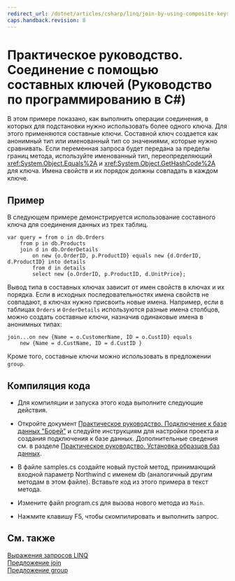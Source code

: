 ```yaml
---
redirect_url: /dotnet/articles/csharp/linq/join-by-using-composite-keys
caps.handback.revision: 8
---
```

# Практическое руководство. Соединение с помощью составных ключей (Руководство по программированию в C#)
В этом примере показано, как выполнить операции соединения, в которых для подстановки нужно использовать более одного ключа.  Для этого применяются составные ключи.  Составной ключ создается как анонимный тип или именованный тип со значениями, которые нужно сравнивать.  Если переменная запроса будет передана за пределы границ метода, используйте именованный тип, переопределяющий <xref:System.Object.Equals%2A> и <xref:System.Object.GetHashCode%2A> для ключа.  Имена свойств и их порядок должны совпадать в каждом ключе.  
  
## Пример  
 В следующем примере демонстрируется использование составного ключа для соединения данных из трех таблиц.  
  
```  
var query = from o in db.Orders  
    from p in db.Products  
    join d in db.OrderDetails   
        on new {o.OrderID, p.ProductID} equals new {d.OrderID,         d.ProductID} into details  
        from d in details  
        select new {o.OrderID, p.ProductID, d.UnitPrice};  
```  
  
 Вывод типа в составных ключах зависит от имен свойств в ключах и их порядка.  Если в исходных последовательностях имена свойств не совпадают, в ключах нужно присвоить новые имена.  Например, если в таблицах `Orders` и `OrderDetails` используются разные имена столбцов, можно создать составные ключи, назначив одинаковые имена в анонимных типах:  
  
```  
join...on new {Name = o.CustomerName, ID = o.CustID} equals   
    new {Name = d.CustName, ID = d.CustID }  
```  
  
 Кроме того, составные ключи можно использовать в предложении `group`.  
  
## Компиляция кода  
  
-   Для компиляции и запуска этого кода выполните следующие действия.  
  
-   Откройте документ [Практическое руководство. Подключение к базе данных "Борей"](../Topic/How%20to:%20Connect%20to%20the%20Northwind%20Database.md) и следуйте инструкциям для настройки проекта и создания подключения к базе данных.  Дополнительные сведения см. в разделе [Практическое руководство. Установка образцов баз данных](../Topic/How%20to:%20Install%20Sample%20Databases.md).  
  
-   В файле samples.cs создайте новый пустой метод, принимающий входной параметр Northwind с именем db \(аналогичный другим методам в этом файле\).  Вставьте код из этого примера в текст метода.  
  
-   Измените файл program.cs для вызова нового метода из `Main`.  
  
-   Нажмите клавишу F5, чтобы скомпилировать и выполнить запрос.  
  
## См. также  
 [Выражения запросов LINQ](../../../csharp/programming-guide/linq-query-expressions/index.md)   
 [Предложение join](../../../csharp/language-reference/keywords/join-clause.md)   
 [Предложение group](../../../csharp/language-reference/keywords/group-clause.md)